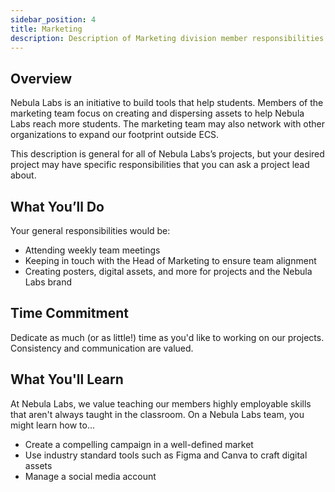```yaml
---
sidebar_position: 4
title: Marketing
description: Description of Marketing division member responsibilities
---
```


## Overview

Nebula Labs is an initiative to build tools that help students. Members of the marketing team focus on creating and dispersing assets to help Nebula Labs reach more students. The marketing team may also network with other organizations to expand our footprint outside ECS.

This description is general for all of Nebula Labs’s projects, but your desired project may have specific responsibilities that you can ask a project lead about.

## What You’ll Do

Your general responsibilities would be:

- Attending weekly team meetings
- Keeping in touch with the Head of Marketing to ensure team alignment
- Creating posters, digital assets, and more for projects and the Nebula Labs brand

## Time Commitment

Dedicate as much (or as little!) time as you'd like to working on our projects. Consistency and communication are valued.

## What You'll Learn

At Nebula Labs, we value teaching our members highly employable skills that aren't always taught in the classroom. On a Nebula Labs team, you might learn how to...

- Create a compelling campaign in a well-defined market
- Use industry standard tools such as Figma and Canva to craft digital assets
- Manage a social media account
